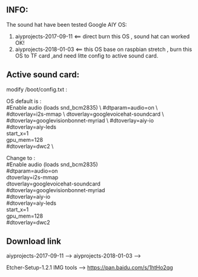 

INFO:
--
The sound hat have been tested Google AIY OS:
1. aiyprojects-2017-09-11 <== direct burn this OS , sound hat can worked OK!
2. aiyprojects-2018-01-03 <== this OS base on raspbian stretch , burn this OS to TF card ,and need litte config to active sound card.

Active sound card:
--
modify /boot/config.txt :

OS default is : \
#Enable audio (loads snd_bcm2835) \ 
#dtparam=audio=on \ 
#dtoverlay=i2s-mmap \ 
dtoverlay=googlevoicehat-soundcard \ 
#dtoverlay=googlevisionbonnet-myriad \ 
#dtoverlay=aiy-io \
#dtoverlay=aiy-leds \
start_x=1 \
gpu_mem=128 \
#dtoverlay=dwc2 \

Change to : \
#Enable audio (loads snd_bcm2835) \
#dtparam=audio=on \
dtoverlay=i2s-mmap \
dtoverlay=googlevoicehat-soundcard \
#dtoverlay=googlevisionbonnet-myriad \
#dtoverlay=aiy-io \
#dtoverlay=aiy-leds \
start_x=1 \
gpu_mem=128 \
#dtoverlay=dwc2 




Download link
--
aiyprojects-2017-09-11 --> 
aiyprojects-2018-01-03 -->

Etcher-Setup-1.2.1 IMG tools --> https://pan.baidu.com/s/1htHo2qg

